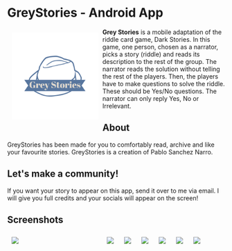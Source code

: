 # GreyStories - Android App

<img src="/app/src/main/res/drawable-mdpi/greystorytransparentblue.png" align="left"
width="200" hspace="10" vspace="10">

<b>Grey Stories</b> is a mobile adaptation of the riddle card game, Dark Stories. In this game, one
person, chosen as a narrator, picks a story (riddle) and reads its description to the rest of
the group. The narrator reads the solution without telling the rest of the players. Then, the
players have to make questions to solve the riddle. These should be Yes/No questions. The
narrator can only reply Yes, No or Irrelevant.


## About

GreyStories has been made for you to comfortably read, archive and like your favourite stories.
GreyStories is a creation of Pablo Sanchez Narro.


## Let's make a community!

If you want your story to appear on this app, send it over to me via email. I will give you
full credits and your socials will appear on the screen!


## Screenshots

[<img src="GreyStoriesGame/Screenshots/GreyStories01.png" align="left"
width="200"
    hspace="10" vspace="10">](/GreyStoriesGame/Screenshots/GreyStories01.png)
[<img src="GreyStoriesGame/Screenshots/GreyStories02.png" align="center"
width="200"
    hspace="10" vspace="10">](/GreyStoriesGame/Screenshots/GreyStories02.png)
[<img src="/GreyStoriesGame/Screenshots/GreyStories03.png" align="center"
width="200"
    hspace="10" vspace="10">](/GreyStoriesGame/Screenshots/GreyStories03.png)
[<img src="/GreyStoriesGame/Screenshots/GreyStories04.png" align="center"
width="200"
    hspace="10" vspace="10">](/GreyStoriesGame/Screenshots/GreyStories04.png)
[<img src="/GreyStoriesGame/Screenshots/GreyStories05.png" align="center"
width="200"
    hspace="10" vspace="10">](/GreyStoriesGame/Screenshots/GreyStories05.png)
[<img src="/GreyStoriesGame/Screenshots/GreyStories06.png" align="center"
width="200"
    hspace="10" vspace="10">](/GreyStoriesGame/Screenshots/GreyStories06.png)
[<img src="/GreyStoriesGame/Screenshots/GreyStories07.png" align="center"
width="200"
    hspace="10" vspace="10">](/GreyStoriesGame/Screenshots/GreyStories07.png)
